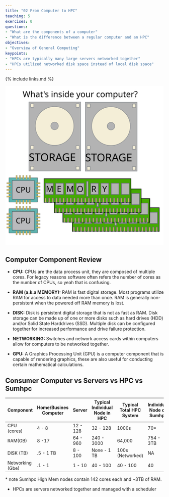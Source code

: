 ```yaml
---
title: "02 From Computer to HPC"
teaching: 5
exercises: 0
questions:
- "What are the components of a computer"
- "What is the difference between a regular computer and an HPC"
objectives:
- "Overview of General Computing"
keypoints:
- "HPCs are typically many large servers networked together"
- "HPCs utilized networked disk space instead of local disk space"
---
```



{% include links.md %}

![hpc example](../fig/parts.svg)

## Computer Component Review

 - **CPU:** CPUs are the data process unit, they are composed of multiple cores. For legacy reasons software often refers the number of cores as the number of CPUs, so yeah that is confusing. 
 
 - **RAM (a.k.a MEMORY):** RAM is fast digital storage. Most programs utilize RAM for access to data needed more than once. RAM is generally non-persistent when the powered off RAM memory is lost.

 - **DISK:** Disk is persistent digital storage that is not as fast as RAM. Disk storage can be made up of one or more disks such as hard drives (HDD) and/or Solid State Harddrives (SSD). Multiple disk can be configured together for increased performance and drive failure protection. 
 
 - **NETWORKING:** Switches and network access cards within computers allow for computers to be networked together. 
 
 - **GPU:** A Graphics Processing Unit (GPU) is a computer component that is capable of rendering graphics, these are also useful for conducting certain mathematical calculations. 

## Consumer Computer vs Servers vs HPC vs Sumhpc

| Component | Home/Busines Computer | Server     | Typical Individual  Node in HPC | Typical Total HPC System | Individual  Node on Sumhpc | Total Sumhpc System | 
|-----------|-----------------------|------------|-------------------------------|--------------------------|---------------------------|---------------------|
| CPU (cores)| 4 - 8 | 12 - 128  | 32 - 128 | 1000s | 70\* | 7,000 |
| RAM(GB) | 8 -17 | 64 - 960 | 240 - 3000 | 64,000 | 754 - 3TB | 76.8 TB|
| DISK (TB)| .5 - 1 TB | 8 - 100 | None - 1 TB | 100s (Networked) | NA | 2.7 PB |
| Networking (Gbe)| .1 - 1 | 1 - 10 | 40 - 100 | 40 - 100 | 40 | 40 + |

\* note Sumhpc High Mem nodes contain 142 cores each and ~3TB of RAM.

- HPCs are servers networked together and managed with a scheduler

